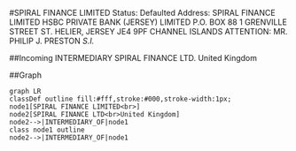 #SPIRAL FINANCE LIMITED
Status: Defaulted
Address: SPIRAL FINANCE LIMITED HSBC PRIVATE BANK (JERSEY) LIMITED P.O. BOX 88 1 GRENVILLE STREET ST. HELIER, JERSEY JE4 9PF CHANNEL ISLANDS ATTENTION:  MR. PHILIP J. PRESTON *S.I.*

##Incoming
INTERMEDIARY
SPIRAL FINANCE LTD.
United Kingdom



##Graph
```mermaid
graph LR
classDef outline fill:#fff,stroke:#000,stroke-width:1px;
node1[SPIRAL FINANCE LIMITED<br>]
node2[SPIRAL FINANCE LTD<br>United Kingdom]
node2-->|INTERMEDIARY_OF|node1
class node1 outline
node2-->|INTERMEDIARY_OF|node1
```